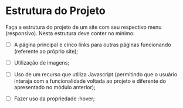 # Estrutura do Projeto

Faça a estrutura do projeto de um site com seu respectivo menu (responsivo). Nesta estrutura deve conter no mínimo:

- [ ] A página principal e cinco links para outras páginas funcionando (referente ao próprio site);
- [ ] Utilização de imagens;
- [ ] Uso de um recurso que utiliza Javascript (permitindo que o usuário interaja com a funcionalidade voltada ao projeto e diferente do apresentado no módulo anterior);
- [ ] Fazer uso da propriedade :hover;

